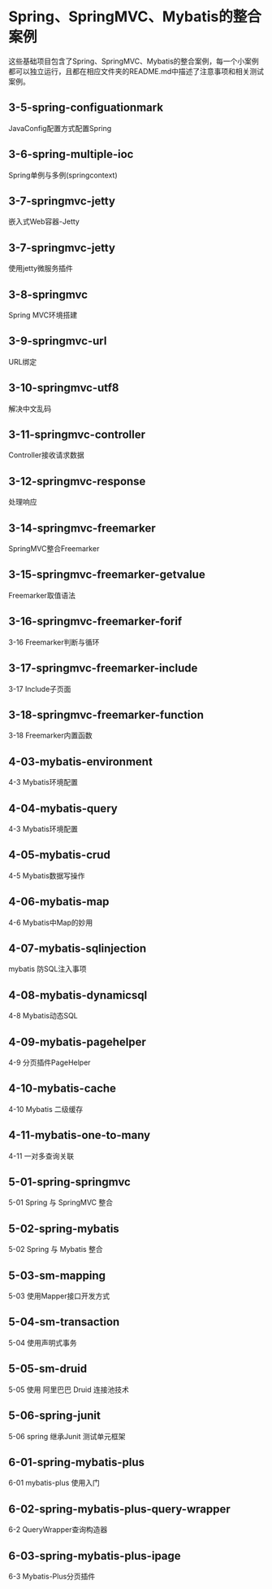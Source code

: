 # Spring、SpringMVC、Mybatis的整合案例

这些基础项目包含了Spring、SpringMVC、Mybatis的整合案例，每一个小案例都可以独立运行，且都在相应文件夹的README.md中描述了注意事项和相关测试案例。

## 3-5-spring-configuationmark
  JavaConfig配置方式配置Spring

## 3-6-spring-multiple-ioc
  Spring单例与多例(springcontext)  
  

## 3-7-springmvc-jetty
  嵌入式Web容器-Jetty
  

## 3-7-springmvc-jetty
  使用jetty微服务插件
    
## 3-8-springmvc
  Spring MVC环境搭建
  
## 3-9-springmvc-url
  URL绑定

## 3-10-springmvc-utf8 
  解决中文乱码

## 3-11-springmvc-controller
  Controller接收请求数据

## 3-12-springmvc-response
  处理响应


## 3-14-springmvc-freemarker
  SpringMVC整合Freemarker 


## 3-15-springmvc-freemarker-getvalue
  Freemarker取值语法
  

## 3-16-springmvc-freemarker-forif
  3-16 Freemarker判断与循环

## 3-17-springmvc-freemarker-include
  3-17 Include子页面

## 3-18-springmvc-freemarker-function
  3-18 Freemarker内置函数


## 4-03-mybatis-environment
  4-3 Mybatis环境配置

## 4-04-mybatis-query
  4-3 Mybatis环境配置

## 4-05-mybatis-crud
  4-5 Mybatis数据写操作


## 4-06-mybatis-map
  4-6 Mybatis中Map的妙用


## 4-07-mybatis-sqlinjection
  mybatis 防SQL注入事项
  

## 4-08-mybatis-dynamicsql
  4-8 Mybatis动态SQL


## 4-09-mybatis-pagehelper
  4-9 分页插件PageHelper


## 4-10-mybatis-cache
  4-10 Mybatis 二级缓存


## 4-11-mybatis-one-to-many
  4-11 一对多查询关联  
  
## 5-01-spring-springmvc
  5-01 Spring 与 SpringMVC 整合

## 5-02-spring-mybatis
  5-02 Spring 与 Mybatis 整合

## 5-03-sm-mapping
  5-03 使用Mapper接口开发方式

## 5-04-sm-transaction
  5-04 使用声明式事务

## 5-05-sm-druid
  5-05 使用 阿里巴巴 Druid 连接池技术

## 5-06-spring-junit
  5-06 spring 继承Junit 测试单元框架

## 6-01-spring-mybatis-plus
  6-01 mybatis-plus 使用入门

## 6-02-spring-mybatis-plus-query-wrapper
  6-2 QueryWrapper查询构造器

## 6-03-spring-mybatis-plus-ipage
  6-3 Mybatis-Plus分页插件
  
  



  
  
  
  

